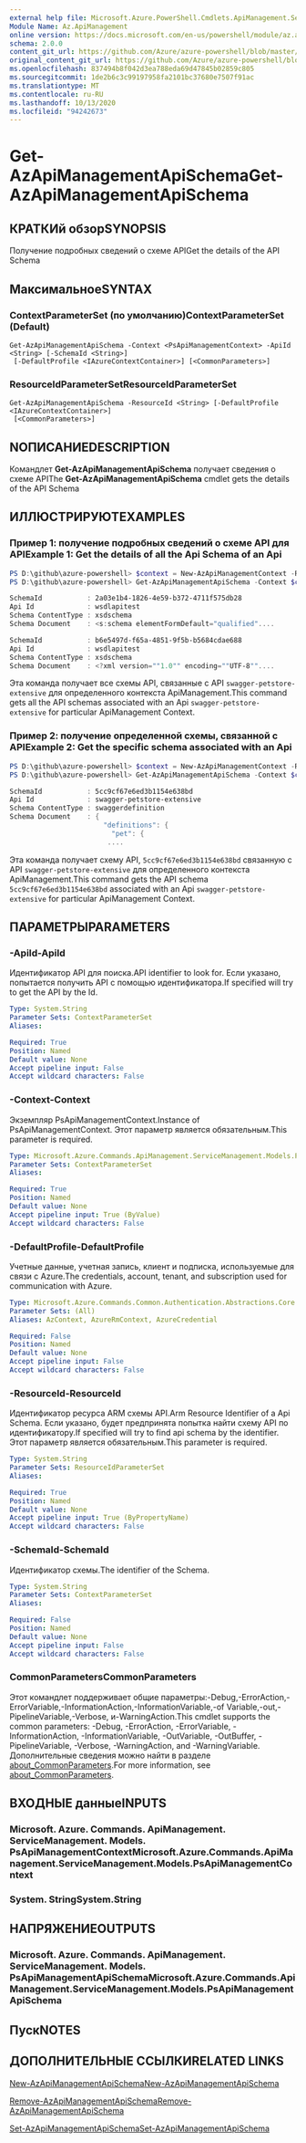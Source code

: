 ```yaml
---
external help file: Microsoft.Azure.PowerShell.Cmdlets.ApiManagement.ServiceManagement.dll-Help.xml
Module Name: Az.ApiManagement
online version: https://docs.microsoft.com/en-us/powershell/module/az.apimanagement/get-azapimanagementapischema
schema: 2.0.0
content_git_url: https://github.com/Azure/azure-powershell/blob/master/src/ApiManagement/ApiManagement/help/Get-AzApiManagementApiSchema.md
original_content_git_url: https://github.com/Azure/azure-powershell/blob/master/src/ApiManagement/ApiManagement/help/Get-AzApiManagementApiSchema.md
ms.openlocfilehash: 837494b8f042d3ea788eda69d47845b02859c805
ms.sourcegitcommit: 1de2b6c3c99197958fa2101bc37680e7507f91ac
ms.translationtype: MT
ms.contentlocale: ru-RU
ms.lasthandoff: 10/13/2020
ms.locfileid: "94242673"
---
```

# <span data-ttu-id="e07d6-101">Get-AzApiManagementApiSchema</span><span class="sxs-lookup"><span data-stu-id="e07d6-101">Get-AzApiManagementApiSchema</span></span>

## <span data-ttu-id="e07d6-102">КРАТКИй обзор</span><span class="sxs-lookup"><span data-stu-id="e07d6-102">SYNOPSIS</span></span>
<span data-ttu-id="e07d6-103">Получение подробных сведений о схеме API</span><span class="sxs-lookup"><span data-stu-id="e07d6-103">Get the details of the API Schema</span></span>

## <span data-ttu-id="e07d6-104">Максимальное</span><span class="sxs-lookup"><span data-stu-id="e07d6-104">SYNTAX</span></span>

### <span data-ttu-id="e07d6-105">ContextParameterSet (по умолчанию)</span><span class="sxs-lookup"><span data-stu-id="e07d6-105">ContextParameterSet (Default)</span></span>
```
Get-AzApiManagementApiSchema -Context <PsApiManagementContext> -ApiId <String> [-SchemaId <String>]
 [-DefaultProfile <IAzureContextContainer>] [<CommonParameters>]
```

### <span data-ttu-id="e07d6-106">ResourceIdParameterSet</span><span class="sxs-lookup"><span data-stu-id="e07d6-106">ResourceIdParameterSet</span></span>
```
Get-AzApiManagementApiSchema -ResourceId <String> [-DefaultProfile <IAzureContextContainer>]
 [<CommonParameters>]
```

## <span data-ttu-id="e07d6-107">NОПИСАНИЕ</span><span class="sxs-lookup"><span data-stu-id="e07d6-107">DESCRIPTION</span></span>
<span data-ttu-id="e07d6-108">Командлет **Get-AzApiManagementApiSchema** получает сведения о схеме API</span><span class="sxs-lookup"><span data-stu-id="e07d6-108">The **Get-AzApiManagementApiSchema** cmdlet gets the details of the API Schema</span></span>

## <span data-ttu-id="e07d6-109">ИЛЛЮСТРИРУЮТ</span><span class="sxs-lookup"><span data-stu-id="e07d6-109">EXAMPLES</span></span>

### <span data-ttu-id="e07d6-110">Пример 1: получение подробных сведений о схеме API для API</span><span class="sxs-lookup"><span data-stu-id="e07d6-110">Example 1: Get the details of all the Api Schema of an Api</span></span>
```powershell
PS D:\github\azure-powershell> $context = New-AzApiManagementContext -ResourceId /subscriptions/subid/resourceGroups/resourceGroupName/providers/Microsoft.ApiManagement/service/sdktestapim4163
PS D:\github\azure-powershell> Get-AzApiManagementApiSchema -Context $context -ApiId wsdlapitest

SchemaId           : 2a03e1b4-1826-4e59-b372-4711f575db28
Api Id             : wsdlapitest
Schema ContentType : xsdschema
Schema Document    : <s:schema elementFormDefault="qualified"....

SchemaId           : b6e5497d-f65a-4851-9f5b-b5684cdae688
Api Id             : wsdlapitest
Schema ContentType : xsdschema
Schema Document    : <?xml version=""1.0"" encoding=""UTF-8""....
```

<span data-ttu-id="e07d6-111">Эта команда получает все схемы API, связанные с API `swagger-petstore-extensive` для определенного контекста ApiManagement.</span><span class="sxs-lookup"><span data-stu-id="e07d6-111">This command gets all the API schemas associated with an Api `swagger-petstore-extensive` for particular ApiManagement Context.</span></span>

### <span data-ttu-id="e07d6-112">Пример 2: получение определенной схемы, связанной с API</span><span class="sxs-lookup"><span data-stu-id="e07d6-112">Example 2: Get the specific schema associated with an Api</span></span>
```powershell
PS D:\github\azure-powershell> $context = New-AzApiManagementContext -ResourceId /subscriptions/subid/resourceGroups/resourceGroupName/providers/Microsoft.ApiManagement/service/sdktestapim4163
PS D:\github\azure-powershell> Get-AzApiManagementApiSchema -Context $context -ApiId swagger-petstore-extensive -SchemaId 5cc9cf67e6ed3b1154e638bd

SchemaId           : 5cc9cf67e6ed3b1154e638bd
Api Id             : swagger-petstore-extensive
Schema ContentType : swaggerdefinition
Schema Document    : {
                       "definitions": {
                         "pet": {
                        ....
```

<span data-ttu-id="e07d6-113">Эта команда получает схему API, `5cc9cf67e6ed3b1154e638bd` связанную с API `swagger-petstore-extensive` для определенного контекста ApiManagement.</span><span class="sxs-lookup"><span data-stu-id="e07d6-113">This command gets the API schema `5cc9cf67e6ed3b1154e638bd` associated with an Api `swagger-petstore-extensive` for particular ApiManagement Context.</span></span>

## <span data-ttu-id="e07d6-114">ПАРАМЕТРЫ</span><span class="sxs-lookup"><span data-stu-id="e07d6-114">PARAMETERS</span></span>

### <span data-ttu-id="e07d6-115">-ApiId</span><span class="sxs-lookup"><span data-stu-id="e07d6-115">-ApiId</span></span>
<span data-ttu-id="e07d6-116">Идентификатор API для поиска.</span><span class="sxs-lookup"><span data-stu-id="e07d6-116">API identifier to look for.</span></span>
<span data-ttu-id="e07d6-117">Если указано, попытается получить API с помощью идентификатора.</span><span class="sxs-lookup"><span data-stu-id="e07d6-117">If specified will try to get the API by the Id.</span></span>

```yaml
Type: System.String
Parameter Sets: ContextParameterSet
Aliases:

Required: True
Position: Named
Default value: None
Accept pipeline input: False
Accept wildcard characters: False
```

### <span data-ttu-id="e07d6-118">-Context</span><span class="sxs-lookup"><span data-stu-id="e07d6-118">-Context</span></span>
<span data-ttu-id="e07d6-119">Экземпляр PsApiManagementContext.</span><span class="sxs-lookup"><span data-stu-id="e07d6-119">Instance of PsApiManagementContext.</span></span>
<span data-ttu-id="e07d6-120">Этот параметр является обязательным.</span><span class="sxs-lookup"><span data-stu-id="e07d6-120">This parameter is required.</span></span>

```yaml
Type: Microsoft.Azure.Commands.ApiManagement.ServiceManagement.Models.PsApiManagementContext
Parameter Sets: ContextParameterSet
Aliases:

Required: True
Position: Named
Default value: None
Accept pipeline input: True (ByValue)
Accept wildcard characters: False
```

### <span data-ttu-id="e07d6-121">-DefaultProfile</span><span class="sxs-lookup"><span data-stu-id="e07d6-121">-DefaultProfile</span></span>
<span data-ttu-id="e07d6-122">Учетные данные, учетная запись, клиент и подписка, используемые для связи с Azure.</span><span class="sxs-lookup"><span data-stu-id="e07d6-122">The credentials, account, tenant, and subscription used for communication with Azure.</span></span>

```yaml
Type: Microsoft.Azure.Commands.Common.Authentication.Abstractions.Core.IAzureContextContainer
Parameter Sets: (All)
Aliases: AzContext, AzureRmContext, AzureCredential

Required: False
Position: Named
Default value: None
Accept pipeline input: False
Accept wildcard characters: False
```

### <span data-ttu-id="e07d6-123">-ResourceId</span><span class="sxs-lookup"><span data-stu-id="e07d6-123">-ResourceId</span></span>
<span data-ttu-id="e07d6-124">Идентификатор ресурса ARM схемы API.</span><span class="sxs-lookup"><span data-stu-id="e07d6-124">Arm Resource Identifier of a Api Schema.</span></span> <span data-ttu-id="e07d6-125">Если указано, будет предпринята попытка найти схему API по идентификатору.</span><span class="sxs-lookup"><span data-stu-id="e07d6-125">If specified will try to find api schema by the identifier.</span></span> <span data-ttu-id="e07d6-126">Этот параметр является обязательным.</span><span class="sxs-lookup"><span data-stu-id="e07d6-126">This parameter is required.</span></span>

```yaml
Type: System.String
Parameter Sets: ResourceIdParameterSet
Aliases:

Required: True
Position: Named
Default value: None
Accept pipeline input: True (ByPropertyName)
Accept wildcard characters: False
```

### <span data-ttu-id="e07d6-127">-SchemaId</span><span class="sxs-lookup"><span data-stu-id="e07d6-127">-SchemaId</span></span>
<span data-ttu-id="e07d6-128">Идентификатор схемы.</span><span class="sxs-lookup"><span data-stu-id="e07d6-128">The identifier of the Schema.</span></span>

```yaml
Type: System.String
Parameter Sets: ContextParameterSet
Aliases:

Required: False
Position: Named
Default value: None
Accept pipeline input: False
Accept wildcard characters: False
```

### <span data-ttu-id="e07d6-129">CommonParameters</span><span class="sxs-lookup"><span data-stu-id="e07d6-129">CommonParameters</span></span>
<span data-ttu-id="e07d6-130">Этот командлет поддерживает общие параметры:-Debug,-ErrorAction,-ErrorVariable,-InformationAction,-InformationVariable,-of Variable,-out,-PipelineVariable,-Verbose, и-WarningAction.</span><span class="sxs-lookup"><span data-stu-id="e07d6-130">This cmdlet supports the common parameters: -Debug, -ErrorAction, -ErrorVariable, -InformationAction, -InformationVariable, -OutVariable, -OutBuffer, -PipelineVariable, -Verbose, -WarningAction, and -WarningVariable.</span></span> <span data-ttu-id="e07d6-131">Дополнительные сведения можно найти в разделе [about_CommonParameters](http://go.microsoft.com/fwlink/?LinkID=113216).</span><span class="sxs-lookup"><span data-stu-id="e07d6-131">For more information, see [about_CommonParameters](http://go.microsoft.com/fwlink/?LinkID=113216).</span></span>

## <span data-ttu-id="e07d6-132">ВХОДНЫЕ данные</span><span class="sxs-lookup"><span data-stu-id="e07d6-132">INPUTS</span></span>

### <span data-ttu-id="e07d6-133">Microsoft. Azure. Commands. ApiManagement. ServiceManagement. Models. PsApiManagementContext</span><span class="sxs-lookup"><span data-stu-id="e07d6-133">Microsoft.Azure.Commands.ApiManagement.ServiceManagement.Models.PsApiManagementContext</span></span>

### <span data-ttu-id="e07d6-134">System. String</span><span class="sxs-lookup"><span data-stu-id="e07d6-134">System.String</span></span>

## <span data-ttu-id="e07d6-135">НАПРЯЖЕНИЕ</span><span class="sxs-lookup"><span data-stu-id="e07d6-135">OUTPUTS</span></span>

### <span data-ttu-id="e07d6-136">Microsoft. Azure. Commands. ApiManagement. ServiceManagement. Models. PsApiManagementApiSchema</span><span class="sxs-lookup"><span data-stu-id="e07d6-136">Microsoft.Azure.Commands.ApiManagement.ServiceManagement.Models.PsApiManagementApiSchema</span></span>

## <span data-ttu-id="e07d6-137">Пуск</span><span class="sxs-lookup"><span data-stu-id="e07d6-137">NOTES</span></span>

## <span data-ttu-id="e07d6-138">ДОПОЛНИТЕЛЬНЫЕ ССЫЛКИ</span><span class="sxs-lookup"><span data-stu-id="e07d6-138">RELATED LINKS</span></span>

[<span data-ttu-id="e07d6-139">New-AzApiManagementApiSchema</span><span class="sxs-lookup"><span data-stu-id="e07d6-139">New-AzApiManagementApiSchema</span></span>](./New-AzApiManagementApiSchema.md)

[<span data-ttu-id="e07d6-140">Remove-AzApiManagementApiSchema</span><span class="sxs-lookup"><span data-stu-id="e07d6-140">Remove-AzApiManagementApiSchema</span></span>](./Remove-AzApiManagementApiSchema.md)

[<span data-ttu-id="e07d6-141">Set-AzApiManagementApiSchema</span><span class="sxs-lookup"><span data-stu-id="e07d6-141">Set-AzApiManagementApiSchema</span></span>](./Set-AzApiManagementApiSchema.md)